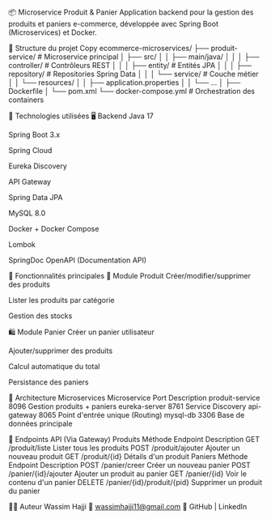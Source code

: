 📦 Microservice Produit & Panier
Application backend pour la gestion des produits et paniers e-commerce, développée avec Spring Boot (Microservices) et Docker.

📁 Structure du projet
Copy
ecommerce-microservices/
├── produit-service/          # Microservice principal
│   ├── src/
│   │   ├── main/java/
│   │   │   ├── controller/   # Contrôleurs REST
│   │   │   ├── entity/       # Entités JPA
│   │   │   ├── repository/   # Repositories Spring Data
│   │   │   └── service/      # Couche métier
│   │   └── resources/
│   │       ├── application.properties
│   │       └── ...
│   ├── Dockerfile
│   └── pom.xml
└── docker-compose.yml        # Orchestration des containers

🚀 Technologies utilisées
🖥️ Backend
Java 17

Spring Boot 3.x

Spring Cloud

Eureka Discovery

API Gateway

Spring Data JPA

MySQL 8.0

Docker + Docker Compose

Lombok

SpringDoc OpenAPI (Documentation API)


🔧 Fonctionnalités principales
🛒 Module Produit
Créer/modifier/supprimer des produits

Lister les produits par catégorie

Gestion des stocks

🛍️ Module Panier
Créer un panier utilisateur

Ajouter/supprimer des produits

Calcul automatique du total

Persistance des paniers


🔗 Architecture Microservices
Microservice	Port	Description
produit-service	8096	Gestion produits + paniers
eureka-server	8761	Service Discovery
api-gateway	8065	Point d'entrée unique (Routing)
mysql-db	3306	Base de données principale



🧪 Endpoints API (Via Gateway)
Produits
Méthode	Endpoint	Description
GET	/produit/liste	Lister tous les produits
POST	/produit/ajouter	Ajouter un nouveau produit
GET	/produit/{id}	Détails d'un produit
Paniers
Méthode	Endpoint	Description
POST	/panier/creer	Créer un nouveau panier
POST	/panier/{id}/ajouter	Ajouter un produit au panier
GET	/panier/{id}	Voir le contenu d'un panier
DELETE	/panier/{id}/produit/{pid}	Supprimer un produit du panier


👨‍💻 Auteur
Wassim Hajji
📧 wassimhajji11@gmail.com
🔗 GitHub | LinkedIn
